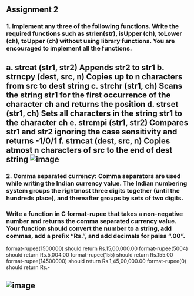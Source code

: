## Assignment 2
### 1. Implement any three of the following functions. Write the required functions such as strlen(str), isUpper (ch), toLower (ch), toUpper (ch) without using library functions. You are encouraged to implement all the functions.
a. strcat (str1, str2) Appends str2 to str1
b. strncpy (dest, src, n) Copies up to n characters from src to dest string
c. strchr (str1, ch) Scans the string str1 for the first occurrence of the character
ch and returns the position
d. strset (str1, ch) Sets all characters in the string str1 to the character ch
e. strcmpi (str1, str2) Compares str1 and str2 ignoring the case sensitivity and
returns -1/0/1
f. strncat (dest, src, n) Copies atmost n characters of src to the end of dest string
![image](https://user-images.githubusercontent.com/91019132/183739714-f802b892-1c51-4dae-a97e-1b1f8aedcf17.png)
----
### 2. Comma separated currency: Comma separators are used while writing the Indian currency value. The Indian numbering system groups the rightmost three digits together (until the hundreds place), and thereafter groups by sets of two digits.
### Write a function in C format-rupee that takes a non-negative number and returns the comma separated currency value. Your function should convert the number to a string, add commas, add a prefix “Rs.”, and add decimals for paisa “.00”.
format-rupee(1500000) should return Rs.15,00,000.00
format-rupee(5004) should return Rs.5,004.00
format-rupee(155) should return Rs.155.00
format-rupee(14500000) should return Rs.1,45,00,000.00
format-rupee(0) should return Rs.-

![image](https://user-images.githubusercontent.com/91019132/183740342-7cd38197-83eb-4d5c-b274-08529ec5a04b.png)
----
